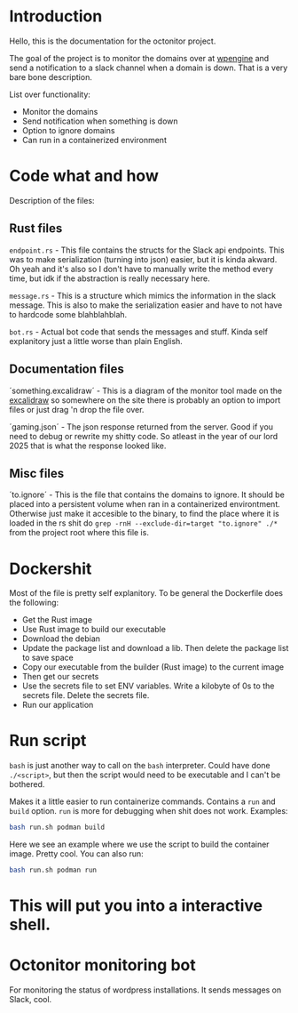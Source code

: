 # Introduction
Hello, this is the documentation for the octonitor project.

The goal of the project is to monitor the domains over at [wpengine](https://wpengine.com) and send a notification to a slack channel when a domain is down. That is a very bare bone description.

List over functionality:
- Monitor the domains
- Send notification when something is down
- Option to ignore domains
- Can run in a containerized environment

# Code what and how
Description of the files:

## Rust files 

`endpoint.rs` - This file contains the structs for the Slack api endpoints. This was to make serialization (turning into json) easier, but it is kinda akward. Oh yeah and it's also so I don't have to manually write the method every time, but idk if the abstraction is really necessary here.

`message.rs`  - This is a structure which mimics the information in the slack message. This is also to make the serialization easier and have to not have to hardcode some blahblahblah.

`bot.rs`      - Actual bot code that sends the messages and stuff. Kinda self explanitory just a little worse than plain English.

## Documentation files
´something.excalidraw´ - This is a diagram of the monitor tool made on the [excalidraw](https://excalidraw) so somewhere on the site there is probably an option to import files or just drag 'n drop the file over.

´gaming.json´ - The json response returned from the server. Good if you need to debug or rewrite my shitty code. So atleast in the year of our lord 2025 that is what the response looked like.

## Misc files
´to.ignore´   - This is the file that contains the domains to ignore. It should be placed into a persistent volume when ran in a containerized environtment. Otherwise just make it accesible to the binary, to find the place where it is loaded in the rs shit do `grep -rnH --exclude-dir=target "to.ignore" ./*` from the project root where this file is.

# Dockershit
Most of the file is pretty self explanitory. To be general the Dockerfile does the following:
- Get the Rust image
- Use Rust image to build our executable
- Download the debian
- Update the package list and download a lib. Then delete the package list to save space
- Copy our executable from the builder (Rust image) to the current image
- Then get our secrets
- Use the secrets file to set ENV variables. Write a kilobyte of 0s to the secrets file. Delete the secrets file.
- Run our application

# Run script
`bash` is just another way to call on the `bash` interpreter. Could have done `./<script>`, but then the script would need to be executable and I can't be bothered.

Makes it a little easier to run containerize commands. Contains a `run` and `build` option. `run` is more for debugging when shit does not work. Examples:
```sh
bash run.sh podman build
```
Here we see an example where we use the script to build the container image. Pretty cool. You can also run:
```sh
bash run.sh podman run
```
This will put you into a interactive shell.
=======
# Octonitor monitoring bot

For monitoring the status of wordpress installations. It sends messages on Slack, cool.
